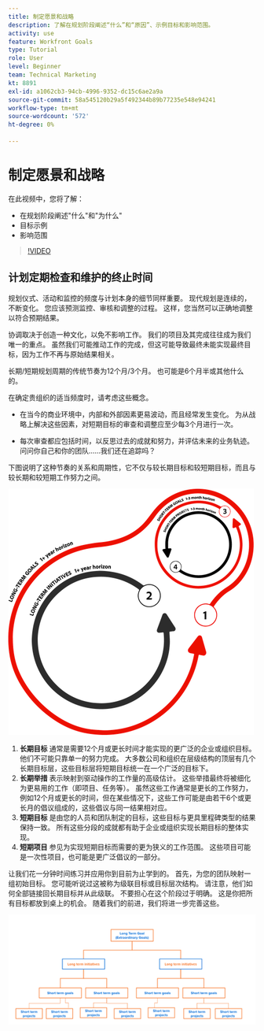 ```yaml
---
title: 制定愿景和战略
description: 了解在规划阶段阐述“什么”和“原因”、示例目标和影响范围。
activity: use
feature: Workfront Goals
type: Tutorial
role: User
level: Beginner
team: Technical Marketing
kt: 8891
exl-id: a1062cb3-94cb-4996-9352-dc15c6ae2a9a
source-git-commit: 58a545120b29a5f492344b89b77235e548e94241
workflow-type: tm+mt
source-wordcount: '572'
ht-degree: 0%

---
```


# 制定愿景和战略

在此视频中，您将了解：

* 在规划阶段阐述&quot;什么&quot;和&quot;为什么&quot;
* 目标示例
* 影响范围

>[!VIDEO](https://video.tv.adobe.com/v/335185/?quality=12)

## 计划定期检查和维护的终止时间

规划仪式、活动和监控的频度与计划本身的细节同样重要。 现代规划是连续的，不断变化。 您应该预测监控、审核和调整的过程。 这样，您当然可以正确地调整以符合预期结果。

协调取决于创造一种文化，以免不影响工作。 我们的项目及其完成往往成为我们唯一的重点。 虽然我们可能推动工作的完成，但这可能导致最终未能实现最终目标，因为工作不再与原始结果相关。

长期/短期规划周期的传统节奏为12个月/3个月。 也可能是6个月半或其他什么的。

在确定贵组织的适当频度时，请考虑这些概念。

* 在当今的商业环境中，内部和外部因素更易波动，而且经常发生变化。 为从战略上解决这些因素，对短期目标的审查和调整应至少每3个月进行一次。

* 每次审查都应包括时间，以反思过去的成就和努力，并评估未来的业务轨迹。 问问你自己和你的团队……我们还在追踪吗？

下图说明了这种节奏的关系和周期性，它不仅与较长期目标和较短期目标，而且与较长期和较短期工作努力之间。

![战略执行周期的图表](assets/02-workfront-goals-strategic-execution-cycle.png)

1. **长期目标** 通常是需要12个月或更长时间才能实现的更广泛的企业或组织目标。 他们不可能只靠单一的努力完成。 大多数公司和组织在层级结构的顶层有几个长期目标层，这些目标层将短期目标统一在一个广泛的目标下。
1. **长期举措** 表示映射到驱动操作的工作量的高级估计。 这些举措最终将被细化为更易用的工作（即项目、任务等）。 虽然这些工作通常是更长的工作努力，例如12个月或更长的时间，但在某些情况下，这些工作可能是由若干6个或更长月的倡议组成的，这些倡议与同一结果相对应。
1. **短期目标** 是由您的人员和团队制定的目标，这些目标与更具里程碑类型的结果保持一致。 所有这些分段的成就都有助于企业或组织实现长期目标的整体实现。
1. **短期项目** 参见为实现短期目标而需要的更为狭义的工作范围。 这些项目可能是一次性项目，也可能是更广泛倡议的一部分。

<!--
Your turn graphic
-->

让我们花一分钟时间练习并应用你到目前为止学到的。 首先，为您的团队映射一组初始目标。 您可能听说过这被称为级联目标或目标层次结构。 请注意，他们如何全部链接回长期目标并从此级联。 不要担心在这个阶段过于明确。 这是你把所有目标都放到桌上的机会。 随着我们的前进，我们将进一步完善这些。

![描绘短期和长期目标的图形](assets/03-workfront-goals-goal-mapping.png)
